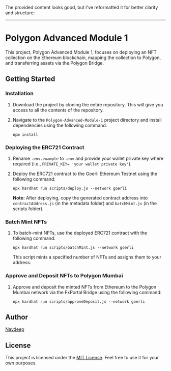 The provided content looks good, but I've reformatted it for better clarity and structure:

---

# Polygon Advanced Module 1

This project, Polygon Advanced Module 1, focuses on deploying an NFT collection on the Ethereum blockchain, mapping the collection to Polygon, and transferring assets via the Polygon Bridge.

## Getting Started

### Installation

1. Download the project by cloning the entire repository. This will give you access to all the contents of the repository.
2. Navigate to the `Polygon-Advanced-Module-1` project directory and install dependencies using the following command:

   ```shell
   npm install
   ```

### Deploying the ERC721 Contract

1. Rename `.env.example` to `.env` and provide your wallet private key where required (i.e., `PRIVATE_KEY= 'your wallet private key'`).
2. Deploy the ERC721 contract to the Goerli Ethereum Testnet using the following command:

   ```shell
   npx hardhat run scripts/deploy.js --network goerli 
   ```

   **Note:** After deploying, copy the generated contract address into `contractAddress.js` (in the metadata folder) and `batchMint.js` (in the scripts folder).

### Batch Mint NFTs

1. To batch-mint NFTs, use the deployed ERC721 contract with the following command:

   ```shell
   npx hardhat run scripts/batchMint.js --network goerli
   ```

   This script mints a specified number of NFTs and assigns them to your address.

### Approve and Deposit NFTs to Polygon Mumbai

1. Approve and deposit the minted NFTs from Ethereum to the Polygon Mumbai network via the FxPortal Bridge using the following command:

   ```shell
   npx hardhat run scripts/approveDeposit.js --network goerli
   ```

## Author

[Navdeep](https://github.com/nxvtej)

## License

This project is licensed under the [MIT License](LICENSE). Feel free to use it for your own purposes.


